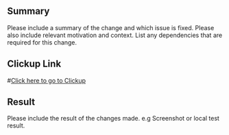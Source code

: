 ## Summary

Please include a summary of the change and which issue is fixed. Please also include relevant motivation and context. List any dependencies that are required for this change.


## Clickup Link
#[Click here to go to Clickup](<clickup-link>)


## Result

Please include the result of the changes made. e.g Screenshot or local test result.